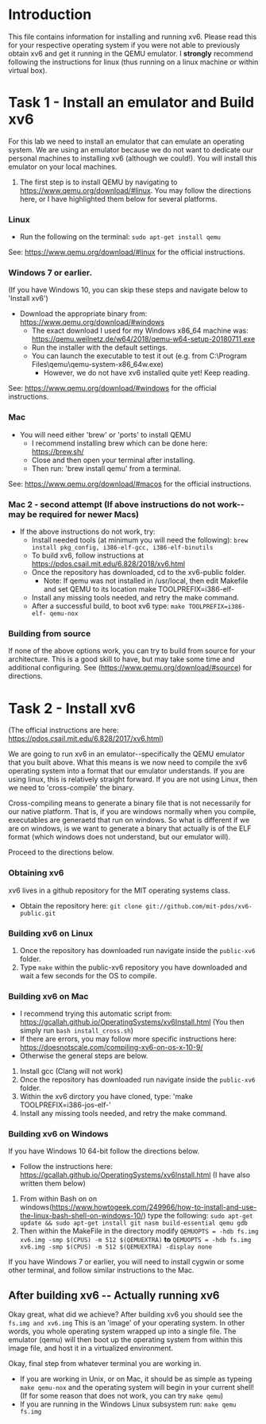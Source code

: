 # Introduction

This file contains information for installing and running xv6. Please read this for your respective operating system if you were not able to previously obtain xv6 and get it running in the QEMU emulator. I **strongly** recommend following the instructions for linux (thus running on a linux machine or within virtual box).

# Task 1 - Install an emulator and Build xv6

For this lab we need to install an emulator that can emulate an operating system. We are using an emulator because we do not want to dedicate our personal machines to installing xv6 (although we could!). You will install this emulator on your local machines.

1. The first step is to install QEMU by navigating to https://www.qemu.org/download/#linux. You may follow the directions here, or I have highlighted them below for several platforms.

### Linux

- Run the following on the terminal: `sudo apt-get install qemu`

See: https://www.qemu.org/download/#linux for the official instructions.

### Windows 7 or earlier.

(If you have Windows 10, you can skip these steps and navigate below to 'Install xv6')

- Download the appropriate binary from: https://www.qemu.org/download/#windows
  - The exact download I used for my Windows x86_64 machine was: https://qemu.weilnetz.de/w64/2018/qemu-w64-setup-20180711.exe
  - Run the installer with the default settings.
  - You can launch the executable to test it out (e.g. from C:\Program Files\qemu\qemu-system-x86_64w.exe)
    - However, we do not have xv6 installed quite yet! Keep reading.
    
See: https://www.qemu.org/download/#windows for the official instructions.

### Mac

- You will need either 'brew' or 'ports' to install QEMU
  - I recommend installing brew which can be done here: https://brew.sh/
  - Close and then open your terminal after installing.
  - Then run: 'brew install qemu' from a terminal.
  

See: https://www.qemu.org/download/#macos for the official instructions.

### Mac 2 - second attempt (If above instructions do not work--may be required for newer Macs)

- If the above instructions do not work, try:
  - Install needed tools (at minimum you will need the following): `brew install pkg_config, i386-elf-gcc, i386-elf-binutils`
  - To build xv6, follow instructions at https://pdos.csail.mit.edu/6.828/2018/xv6.html
  - Once the repository has downloaded, cd to the xv6-public folder.
    - Note: If qemu was not installed in /usr/local, then edit Makefile and set QEMU to its location make TOOLPREFIX=i386-elf-
  - Install any missing tools needed, and retry the make command.
  - After a successful build, to boot xv6 type: `make TOOLPREFIX=i386-elf- qemu-nox`

### Building from source

If none of the above options work, you can try to build from source for your architecture. This is a good skill to have, but may take some time and additional configuring. See (https://www.qemu.org/download/#source) for directions.

# Task 2 - Install xv6

(The official instructions are here: https://pdos.csail.mit.edu/6.828/2017/xv6.html)

We are going to run xv6 in an emulator--specifically the QEMU emulator that you built above. What this means is we now need to compile the xv6 operating system into a format that our emulator understands. If you are using linux, this is relatively straight forward. If you are not using Linux, then we need to 'cross-compile' the binary.

Cross-compiling means to generate a binary file that is not necessarily for our native platform. That is, if you are windows normally when you compile, executables are generaetd that run on windows. So what is different if we are on windows, is we want to generate a binary that actually is of the ELF format (which windows does not understand, but our emulator will).

Proceed to the directions below.

### Obtaining xv6

xv6 lives in a github repository for the MIT operating systems class. 

- Obtain the repository here: `git clone git://github.com/mit-pdos/xv6-public.git`

### Building xv6 on Linux

1. Once the repository has downloaded run navigate inside the `public-xv6` folder.
2. Type `make` within the public-xv6 repository you have downloaded and wait a few seconds for the OS to compile. 

### Building xv6 on Mac

- I recommend trying this automatic script from: https://gcallah.github.io/OperatingSystems/xv6Install.html (You then simply run `bash install_cross.sh`)
- If there are errors, you may follow more specific instructions here: https://doesnotscale.com/compiling-xv6-on-os-x-10-9/
- Otherwise the general steps are below.

1. Install gcc (Clang will not work)
2. Once the repository has downloaded run navigate inside the `public-xv6` folder.
3. Within the xv6 dirctory you have cloned, type: 'make TOOLPREFIX=i386-jos-elf-'
4. Install any missing tools needed, and retry the make command.

### Building xv6 on Windows

If you have Windows 10 64-bit follow the directions below.

- Follow the instructions here: https://gcallah.github.io/OperatingSystems/xv6Install.html (I have also written them below)

1. From within Bash on on windows(https://www.howtogeek.com/249966/how-to-install-and-use-the-linux-bash-shell-on-windows-10/) type the following: `sudo apt-get update && sudo apt-get install git nasm build-essential qemu gdb`
2. Then within the MakeFile in the directory modify `QEMUOPTS = -hdb fs.img xv6.img -smp $(CPUS) -m 512 $(QEMUEXTRA)` **to** `QEMUOPTS = -hdb fs.img xv6.img -smp $(CPUS) -m 512 $(QEMUEXTRA) -display none`

If you have Windows 7 or earlier, you will need to install cygwin or some other terminal, and follow similar instructions to the Mac.

## After building xv6 -- Actually running xv6

Okay great, what did we achieve? After building xv6 you should see the `fs.img and xv6.img` This is an 'image' of your operating system. In other words, you whole operating system wrapped up into a single file. The emulator (qemu) will then boot up the operating system from within this image file, and host it in a virtualized environment.

Okay, final step from whatever terminal you are working in.

- If you are working in Unix, or on Mac, it should be as simple as typeing `make qemu-nox` and the operating system will begin in your current shell! (If for some reason that does not work, you can try `make qemu`)
- If you are running in the Windows Linux subsystem run: `make qemu fs.img`
